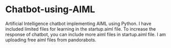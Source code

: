 # Chatbot-using-AIML
Artificial Intelligence chatbot implementing AIML using Python. I have included limited files for learning in the startup.aiml file. To increase the response of chatbot, you can include more aiml files in startup.aiml file. I am uploading free aiml files from pandorabots.
